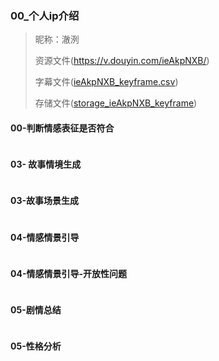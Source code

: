  

### 00_个人ip介绍

> 昵称：澈洌
> 
> 资源文件(https://v.douyin.com/ieAkpNXB/)
> 
> 字幕文件([ieAkpNXB_keyframe.csv](..%2F..%2Fsrc%2Fdocs%2Fcsv%2FieAkpNXB_keyframe.csv))
>
> 存储文件([storage_ieAkpNXB_keyframe](..%2F..%2Fsrc%2Fdocs%2Fextract_storage%2F%E6%BE%88%E6%B4%8C%2Fstorage_ieAkpNXB_keyframe))

#### 00-判断情感表征是否符合
```text
```

#### 03- 故事情境生成
```text
```

#### 03-故事场景生成
```text
```

#### 04-情感情景引导
```text

```

#### 04-情感情景引导-开放性问题
```text
```


#### 05-剧情总结
```text
```

#### 05-性格分析
```text
```

```text

```
